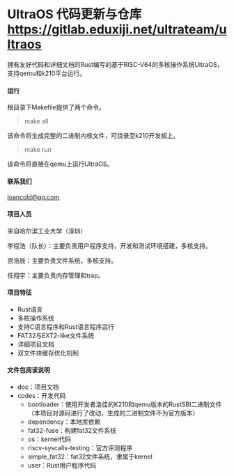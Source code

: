 # UltraOS 代码更新与仓库 https://gitlab.eduxiji.net/ultrateam/ultraos

拥有友好代码和详细文档的Rust编写的基于RISC-V64的多核操作系统UltraOS，支持qemu和k210平台运行。

#### 运行
根目录下Makefile提供了两个命令。

> make all

该命令将生成完整的二进制内核文件，可烧录至k210开发板上。

> make run

该命令将直接在qemu上运行UltraOS。

#### 联系我们

[loancold@qq.com](mailto:loancold@qq.com)

#### 项目人员

来自哈尔滨工业大学（深圳）

李程浩（队长）：主要负责用户程序支持，开发和测试环境搭建，多核支持。

宫浩辰：主要负责文件系统，多核支持。

任翔宇：主要负责内存管理和trap。

#### 项目特征

- Rust语言
- 多核操作系统
- 支持C语言程序和Rust语言程序运行
- FAT32与EXT2-like文件系统
- 详细项目文档
- 双文件块缓存优化机制

#### 文件包阅读说明


- doc：项目文档
- codes：开发代码
  - bootloader：使用开发者洛佳的K210和qemu版本的RustSBI二进制文件（本项目对源码进行了改动，生成的二进制文件不为官方版本）
  - dependency：本地库依赖
  - fat32-fuse：构建fat32文件系统
  - os：kernel代码
  - riscv-syscalls-testing：官方评测程序
  - simple_fat32：fat32文件系统，隶属于kernel
  - user：Rust用户程序代码

